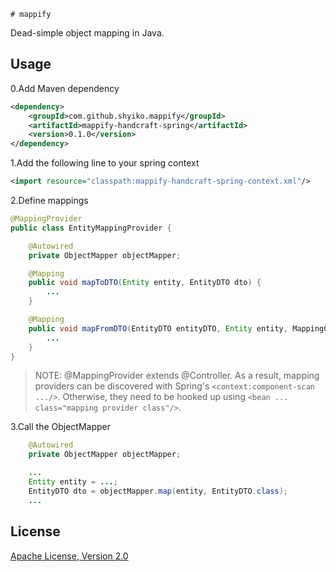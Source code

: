     # mappify

Dead-simple object mapping in Java.

## Usage

0.Add Maven dependency

```xml
<dependency>
    <groupId>com.github.shyiko.mappify</groupId>
    <artifactId>mappify-handcraft-spring</artifactId>
    <version>0.1.0</version>
</dependency>
```

1.Add the following line to your spring context

```xml
<import resource="classpath:mappify-handcraft-spring-context.xml"/>
```

2.Define mappings

```java
@MappingProvider
public class EntityMappingProvider {

    @Autowired
    private ObjectMapper objectMapper;

    @Mapping
    public void mapToDTO(Entity entity, EntityDTO dto) {
        ...
    }

    @Mapping
    public void mapFromDTO(EntityDTO entityDTO, Entity entity, MappingContext context) {
        ...
    }
}
```
> NOTE: @MappingProvider extends @Controller. As a result, mapping providers can be discovered with Spring's 
`<context:component-scan .../>`. Otherwise, they need to be hooked up using `<bean ... class="mapping provider class"/>`.

3.Call the ObjectMapper

```java
    @Autowired
    private ObjectMapper objectMapper;

    ...
    Entity entity = ...;
    EntityDTO dto = objectMapper.map(entity, EntityDTO.class);
    ...
```

## License

[Apache License, Version 2.0](http://www.apache.org/licenses/LICENSE-2.0)